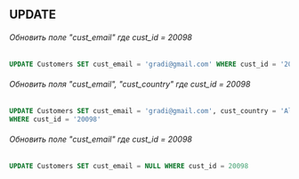 ## UPDATE

###### Обновить поле "cust_email" где cust_id = 20098
```SQL
UPDATE Customers SET cust_email = 'gradi@gmail.com' WHERE cust_id = '20098'
```

###### Обновить поля "cust_email", "cust_country" где cust_id = 20098
```SQL
UPDATE Customers SET cust_email = 'gradi@gmail.com', cust_country = 'Albenia' 
WHERE cust_id = '20098'
```

###### Обновить поле "cust_email" где cust_id = 20098
```SQL
UPDATE Customers SET cust_email = NULL WHERE cust_id = 20098
```
